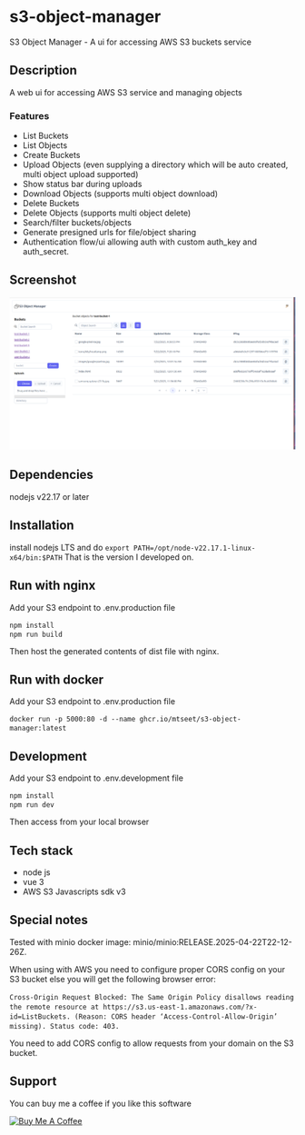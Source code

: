 # s3-object-manager
S3 Object Manager - A ui for accessing AWS S3 buckets service

## Description
A web ui for accessing AWS S3 service and managing objects

### Features
- List Buckets
- List Objects
- Create Buckets
- Upload Objects (even supplying a directory which will be auto created, multi object upload supported)
- Show status bar during uploads
- Download Objects (supports multi object download)
- Delete Buckets
- Delete Objects (supports multi object delete)
- Search/filter buckets/objects
- Generate presigned urls for file/object sharing
- Authentication flow/ui allowing auth with custom auth_key and auth_secret.

## Screenshot
![Here is a screenshoot](screenshot.png)

## Dependencies
nodejs v22.17 or later

## Installation 
install nodejs LTS and do
`export PATH=/opt/node-v22.17.1-linux-x64/bin:$PATH`
That is the version I developed on.

## Run with nginx
Add your S3 endpoint to .env.production file

```
npm install 
npm run build
```
Then host the generated contents of dist file with nginx.

## Run with docker
Add your S3 endpoint to .env.production file

```
docker run -p 5000:80 -d --name ghcr.io/mtseet/s3-object-manager:latest
```

## Development
Add your S3 endpoint to .env.development file

```
npm install
npm run dev
```
Then access from your local browser

## Tech stack
- node js
- vue 3
- AWS S3 Javascripts sdk v3

## Special notes
Tested with minio docker image: minio/minio:RELEASE.2025-04-22T22-12-26Z.

When using with AWS you need to configure proper CORS config on your S3 bucket else you will get the following browser error:

`Cross-Origin Request Blocked: The Same Origin Policy disallows reading the remote resource at https://s3.us-east-1.amazonaws.com/?x-id=ListBuckets. (Reason: CORS header ‘Access-Control-Allow-Origin’ missing). Status code: 403.`

You need to add CORS config to allow requests from your domain on the S3 bucket.

## Support
You can buy me a coffee if you like this software

<a href="https://www.buymeacoffee.com/mtseet" target="_blank"><img src="https://cdn.buymeacoffee.com/buttons/v2/default-yellow.png" alt="Buy Me A Coffee" style="height: 60px !important;width: 217px !important;" ></a>